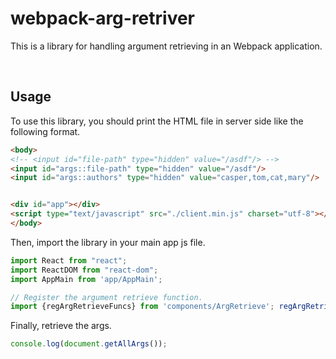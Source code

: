 # webpack-arg-retriver
This is a library for handling argument retrieving in an Webpack application.

<br/>

## Usage
To use this library, you should print the HTML file in server side like the following format.
```html
<body>
<!-- <input id="file-path" type="hidden" value="/asdf"/> -->
<input id="args::file-path" type="hidden" value="/asdf"/>
<input id="args::authors" type="hidden" value="casper,tom,cat,mary"/>  


<div id="app"></div>
<script type="text/javascript" src="./client.min.js" charset="utf-8"></script>
</body>
```

Then, import the library in your main app js file.
```js
import React from "react";  
import ReactDOM from "react-dom";  
import AppMain from 'app/AppMain';

// Register the argument retrieve function.
import {regArgRetrieveFuncs} from 'components/ArgRetrieve'; regArgRetrieveFuncs(); 
```

Finally, retrieve the args.
```js
console.log(document.getAllArgs());
```
